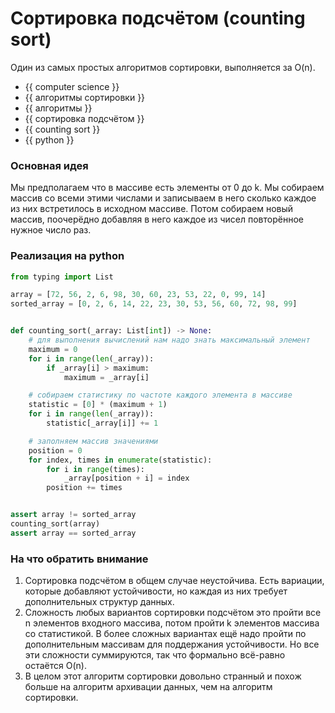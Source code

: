 # Сортировка подсчётом (counting sort)

Один из самых простых алгоритмов сортировки, выполняется за O(n).

- {{ computer science }}
- {{ алгоритмы сортировки }}
- {{ алгоритмы }}
- {{ сортировка подсчётом }}
- {{ counting sort }}
- {{ python }}

### Основная идея

Мы предполагаем что в массиве есть элементы от 0 до k. Мы собираем массив со
всеми этими числами и записываем в него сколько каждое из них встретилось в
исходном массиве. Потом собираем новый массив, поочерёдно добавляя в него
каждое из чисел повторённое нужное число раз.

### Реализация на python

```python
from typing import List

array = [72, 56, 2, 6, 98, 30, 60, 23, 53, 22, 0, 99, 14]
sorted_array = [0, 2, 6, 14, 22, 23, 30, 53, 56, 60, 72, 98, 99]


def counting_sort(_array: List[int]) -> None:
    # для выполнения вычислений нам надо знать максимальный элемент
    maximum = 0
    for i in range(len(_array)):
        if _array[i] > maximum:
            maximum = _array[i]

    # собираем статистику по частоте каждого элемента в массиве
    statistic = [0] * (maximum + 1)
    for i in range(len(_array)):
        statistic[_array[i]] += 1

    # заполняем массив значениями
    position = 0
    for index, times in enumerate(statistic):
        for i in range(times):
            _array[position + i] = index
        position += times


assert array != sorted_array
counting_sort(array)
assert array == sorted_array
```

### На что обратить внимание

1. Сортировка подсчётом в общем случае неустойчива. Есть вариации, которые
   добавляют устойчивости, но каждая из них требует дополнительных структур
   данных.
1. Сложность любых вариантов сортировки подсчётом это пройти все n элементов
   входного массива, потом пройти k элементов массива со статистикой. В более
   сложных вариантах ещё надо пройти по дополнительным массивам для поддержания
   устойчивости. Но все эти сложности суммируются, так что формально всё-равно
   остаётся O(n).
1. В целом этот алгоритм сортировки довольно странный и похож больше на
   алгоритм архивации данных, чем на алгоритм сортировки.
